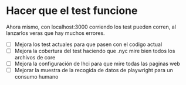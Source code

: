 # Hacer que el test funcione
Ahora mismo, con localhost:3000 corriendo los test pueden corren, al lanzarlos veras que hay muchos errores.
- [ ] Mejora los test actuales para que pasen con el codigo actual
- [ ] Mejora la cobertura del test haciendo que .nyc mire bien todos los archivos de core
- [ ] Mejora la configuración de lhci para que mire todas las paginas web
- [ ] Mejorar la muestra de la recogida de datos de playwright para un consumo humano